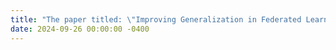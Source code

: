 ```yaml
---
title: "The paper titled: \"Improving Generalization in Federated Learning with Model-Data Mutual Information Regularization: A Posterior Inference Approach\" has been accepted by the conference <strong>NeurIPS 2024</strong>."
date: 2024-09-26 00:00:00 -0400
---
```

